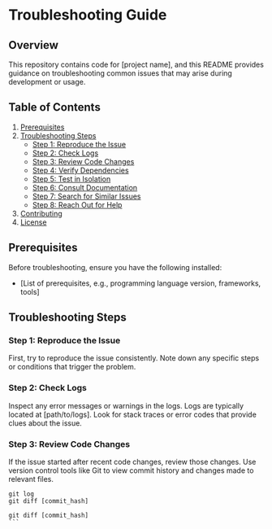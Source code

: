 # Troubleshooting Guide

## Overview

This repository contains code for [project name], and this README provides guidance on troubleshooting common issues that may arise during development or usage.

## Table of Contents

1. [Prerequisites](#prerequisites)
2. [Troubleshooting Steps](#troubleshooting-steps)
    - [Step 1: Reproduce the Issue](#step-1-reproduce-the-issue)
    - [Step 2: Check Logs](#step-2-check-logs)
    - [Step 3: Review Code Changes](#step-3-review-code-changes)
    - [Step 4: Verify Dependencies](#step-4-verify-dependencies)
    - [Step 5: Test in Isolation](#step-5-test-in-isolation)
    - [Step 6: Consult Documentation](#step-6-consult-documentation)
    - [Step 7: Search for Similar Issues](#step-7-search-for-similar-issues)
    - [Step 8: Reach Out for Help](#step-8-reach-out-for-help)
3. [Contributing](#contributing)
4. [License](#license)

## Prerequisites

Before troubleshooting, ensure you have the following installed:

- [List of prerequisites, e.g., programming language version, frameworks, tools]

## Troubleshooting Steps

### Step 1: Reproduce the Issue

First, try to reproduce the issue consistently. Note down any specific steps or conditions that trigger the problem.

### Step 2: Check Logs

Inspect any error messages or warnings in the logs. Logs are typically located at [path/to/logs]. Look for stack traces or error codes that provide clues about the issue.

### Step 3: Review Code Changes

If the issue started after recent code changes, review those changes. Use version control tools like Git to view commit history and changes made to relevant files.

```
git log
git diff [commit_hash]
```

````
git diff [commit_hash]
```

